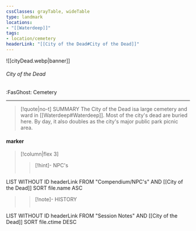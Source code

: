 ```yaml
---
cssClasses: grayTable, wideTable
type: landmark
locations:
- "[[Waterdeep]]"
tags:
- location/cemetery
headerLink: "[[City of the Dead#City of the Dead]]"
---
```


![[cityDead.webp|banner]]
###### City of the Dead
<span class="sub2">:FasGhost: Cemetery</span>
___

> [!quote|no-t] SUMMARY
>The City of the Dead isa large cemetery and ward in [[Waterdeep#Waterdeep]]. Most of the city's dead are buried here. By day, it also doubles as the city's major public park picnic area.
<span class="clearfix"></span>

#### marker
> [!column|flex 3]
> > [!hint]-  NPC's
> >```dataview
LIST WITHOUT ID headerLink
FROM "Compendium/NPC's" AND [[City of the Dead]]
SORT file.name ASC
> 
>> [!note]- HISTORY
>>```dataview
LIST WITHOUT ID headerLink
FROM "Session Notes" AND [[City of the Dead]]
SORT file.ctime DESC